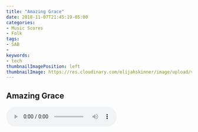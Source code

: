 ```yaml
---
title: "Amazing Grace"
date: 2018-11-07T21:45:19-05:00
categories:
- Music Scores
- Folk
tags: 
- SAB
- 
keywords:
- tech
thumbnailImagePosition: left
thumbnailImage: https://res.cloudinary.com/elijahskinner/image/upload/v1541707521/Amazing_grac.jpg
---
```

## Amazing Grace

<audio controls>
  <source src="https://res.cloudinary.com/elijahskinner/video/upload/v1541709125/Amazing_Grace.mp3" type="audio/ogg">
  <source src="https://res.cloudinary.com/elijahskinner/video/upload/v1541709125/Amazing_Grace.mp3" type="audio/mpeg">
Your browser does not support the audio element.
</audio> 

<!--more-->

<object width="600" height="800" data="https://res.cloudinary.com/elijahskinner/image/upload/v1541709099/Amazing_Grace1.pdf"></object> 
